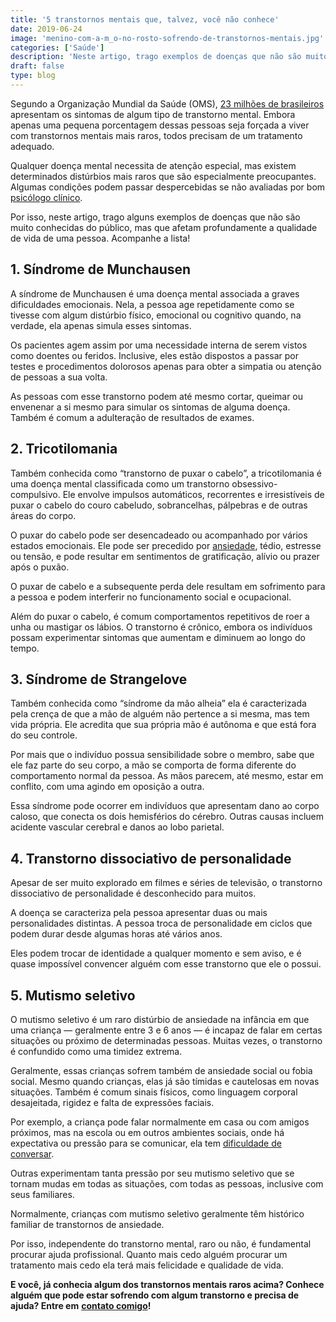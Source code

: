 ```yaml
---
title: '5 transtornos mentais que, talvez, você não conhece'
date: 2019-06-24
image: 'menino-com-a-m_o-no-rosto-sofrendo-de-transtornos-mentais.jpg'
categories: ['Saúde']
description: 'Neste artigo, trago exemplos de doenças que não são muito conhecidas do público, mas que afetam a qualidade de vida de uma pessoa. Acompanhe a lista!'
draft: false
type: blog
---
```


Segundo a Organização Mundial da Saúde (OMS), [23 milhões de brasileiros](http://www.brasil.gov.br/noticias/saude/2010/06/transtornos-mentais-atingem-23-milhoes-de-pessoas-no-brasil) apresentam os sintomas de algum tipo de transtorno mental. Embora apenas uma pequena porcentagem dessas pessoas seja forçada a viver com transtornos mentais mais raros, todos precisam de um tratamento adequado.

Qualquer doença mental necessita de atenção especial, mas existem determinados distúrbios mais raros que são especialmente preocupantes. Algumas condições podem passar despercebidas se não avaliadas por bom [psicólogo clínico](/pra-que-serve-um-psicologo-clinico/).

Por isso, neste artigo, trago alguns exemplos de doenças que não são muito conhecidas do público, mas que afetam profundamente a qualidade de vida de uma pessoa. Acompanhe a lista!

## **1. Síndrome de Munchausen**

A síndrome de Munchausen é uma doença mental associada a graves dificuldades emocionais. Nela, a pessoa age repetidamente como se tivesse com algum distúrbio físico, emocional ou cognitivo quando, na verdade, ela apenas simula esses sintomas.

Os pacientes agem assim por uma necessidade interna de serem vistos como doentes ou feridos. Inclusive, eles estão dispostos a passar por testes e procedimentos dolorosos apenas para obter a simpatia ou atenção de pessoas a sua volta.

As pessoas com esse transtorno podem até mesmo cortar, queimar ou envenenar a si mesmo para simular os sintomas de alguma doença. Também é comum a adulteração de resultados de exames.

## **2. Tricotilomania**

Também conhecida como “transtorno de puxar o cabelo”, a tricotilomania é uma doença mental classificada como um transtorno obsessivo-compulsivo. Ele envolve impulsos automáticos, recorrentes e irresistíveis de puxar o cabelo do couro cabeludo, sobrancelhas, pálpebras e de outras áreas do corpo.

O puxar do cabelo pode ser desencadeado ou acompanhado por vários estados emocionais. Ele pode ser precedido por [ansiedade](/terapia-para-ansiedade/), tédio, estresse ou tensão, e pode resultar em sentimentos de gratificação, alívio ou prazer após o puxão.

O puxar de cabelo e a subsequente perda dele resultam em sofrimento para a pessoa e podem interferir no funcionamento social e ocupacional.

Além do puxar o cabelo, é comum comportamentos repetitivos de roer a unha ou mastigar os lábios. O transtorno é crônico, embora os indivíduos possam experimentar sintomas que aumentam e diminuem ao longo do tempo.

## **3. Síndrome de Strangelove**

Também conhecida como “síndrome da mão alheia” ela é caracterizada pela crença de que a mão de alguém não pertence a si mesma, mas tem vida própria. Ele acredita que sua própria mão é autônoma e que está fora do seu controle.

Por mais que o indivíduo possua sensibilidade sobre o membro, sabe que ele faz parte do seu corpo, a mão se comporta de forma diferente do comportamento normal da pessoa. As mãos parecem, até mesmo, estar em conflito, com uma agindo em oposição a outra.

Essa síndrome pode ocorrer em indivíduos que apresentam dano ao corpo caloso, que conecta os dois hemisférios do cérebro. Outras causas incluem acidente vascular cerebral e danos ao lobo parietal.

## **4. Transtorno dissociativo de personalidade**

Apesar de ser muito explorado em filmes e séries de televisão, o transtorno dissociativo de personalidade é desconhecido para muitos.

A doença se caracteriza pela pessoa apresentar duas ou mais personalidades distintas. A pessoa troca de personalidade em ciclos que podem durar desde algumas horas até vários anos.

Eles podem trocar de identidade a qualquer momento e sem aviso, e é quase impossível convencer alguém com esse transtorno que ele o possui.

## **5. Mutismo seletivo**

O mutismo seletivo é um raro distúrbio de ansiedade na infância em que uma criança — geralmente entre 3 e 6 anos — é incapaz de falar em certas situações ou próximo de determinadas pessoas. Muitas vezes, o transtorno é confundido como uma timidez extrema.

Geralmente, essas crianças sofrem também de ansiedade social ou fobia social. Mesmo quando crianças, elas já são tímidas e cautelosas em novas situações. Também é comum sinais físicos, como linguagem corporal desajeitada, rigidez e falta de expressões faciais.

Por exemplo, a criança pode falar normalmente em casa ou com amigos próximos, mas na escola ou em outros ambientes sociais, onde há expectativa ou pressão para se comunicar, ela tem [dificuldade de conversar](/5-dicas-para-quem-tem-dificuldade-de-conversar-com-as-pessoas/).

Outras experimentam tanta pressão por seu mutismo seletivo que se tornam mudas em todas as situações, com todas as pessoas, inclusive com seus familiares.

Normalmente, crianças com mutismo seletivo geralmente têm histórico familiar de transtornos de ansiedade.

Por isso, independente do transtorno mental, raro ou não, é fundamental procurar ajuda profissional. Quanto mais cedo alguém procurar um tratamento mais cedo ela terá mais felicidade e qualidade de vida.

**E você, já conhecia algum dos transtornos mentais raros acima? Conhece alguém que pode estar sofrendo com algum transtorno e precisa de ajuda? Entre em** [**contato comigo**](/contato/)**!**
